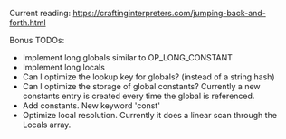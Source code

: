 Current reading: https://craftinginterpreters.com/jumping-back-and-forth.html

Bonus TODOs:

* Implement long globals similar to OP_LONG_CONSTANT
* Implement long locals
* Can I optimize the lookup key for globals? (instead of a string hash)
* Can I optimize the storage of global constants? Currently a new constants entry is created every time the global is referenced.
* Add constants. New keyword 'const'
* Optimize local resolution. Currently it does a linear scan through the Locals array.